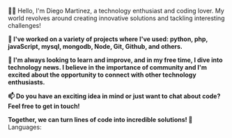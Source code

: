 

👨‍💻 Hello, I'm Diego Martinez, a technology enthusiast and coding lover. My world revolves around creating innovative solutions and tackling interesting challenges!

**🚀 I've worked on a variety of projects where I've used: python, php, javaScript, mysql, mongodb, Node, Git, Github, and others.**

**🌱 I'm always looking to learn and improve, and in my free time, I dive into technology news. I believe in the importance of community and I'm excited about the opportunity to connect with other technology enthusiasts.**

**📫 Do you have an exciting idea in mind or just want to chat about code? Feel free to get in touch!**

**Together, we can turn lines of code into incredible solutions! 🌟**
Languages:
                 
                 
